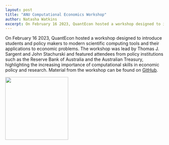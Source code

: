 ```yaml
---
layout: post
title: "ANU Computational Economics Workshop"
author: Natasha Watkins
excerpt: On February 16 2023, QuantEcon hosted a workshop designed to introduce students and policy makers to modern scientific computing tools and their applications to economic problems.
---
```


On February 16 2023, QuantEcon hosted a workshop designed to introduce students and policy makers to modern scientific computing tools and their applications to economic problems. The workshop was lead by Thomas J. Sargent and John Stachurski and featured attendees from policy institutions such as the Reserve Bank of Australia and the Australian Treasury, highlighting the increasing importance of computational skills in economic policy and research. Material from the workshop can be found on [GitHub](https://github.com/QuantEcon/rse_comp_econ_2023).


<img src="/assets/img/rse-workshop.jpg" width="200"/>